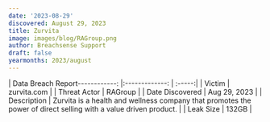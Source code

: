 ```yaml
---
date: '2023-08-29'
discovered: August 29, 2023
title: Zurvita
image: images/blog/RAGroup.png
author: Breachsense Support
draft: false
yearmonths: 2023/august
---
```


| Data Breach Report------------:     |:-------------:    | :-----:|
| Victim      | zurvita.com      | 
| Threat Actor      | RAGroup      | 
| Date Discovered      | Aug 29, 2023      | 
| Description      | Zurvita is a health and wellness company that promotes the power of direct selling with a value driven product.      | 
| Leak Size      | 132GB      | 

